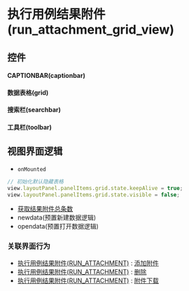 # 执行用例结果附件(run_attachment_grid_view)  <!-- {docsify-ignore-all} -->



## 控件
#### CAPTIONBAR(captionbar)
#### 数据表格(grid)
#### 搜索栏(searchbar)
#### 工具栏(toolbar)

## 视图界面逻辑
* `onMounted`
```javascript
// 初始化默认隐藏表格
view.layoutPanel.panelItems.grid.state.keepAlive = true;
view.layoutPanel.panelItems.grid.state.visible = false;


```
  * [获取结果附件总条数](module/TestMgmt/run_attachment/uilogic/get_run_attachment_total)
  * newdata(预置新建数据逻辑)
  * opendata(预置打开数据逻辑)


### 关联界面行为
  * [执行用例结果附件(RUN_ATTACHMENT)](module/TestMgmt/run_attachment) : [添加附件](module/TestMgmt/run_attachment#界面行为)
  * [执行用例结果附件(RUN_ATTACHMENT)](module/TestMgmt/run_attachment) : [删除](module/TestMgmt/run_attachment#界面行为)
  * [执行用例结果附件(RUN_ATTACHMENT)](module/TestMgmt/run_attachment) : [附件下载](module/TestMgmt/run_attachment#界面行为)

<script>
 const { createApp } = Vue
  createApp({
    data() {
      return {

      }
    }
  }).use(ElementPlus).mount('#app')
</script>